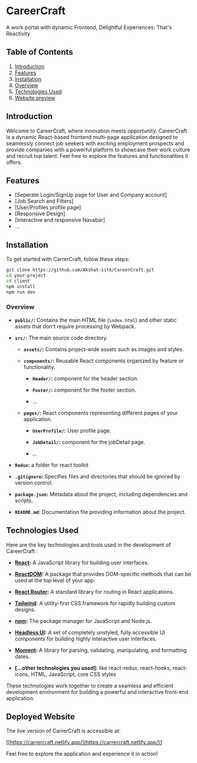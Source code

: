 # CareerCraft

A work portal with dynamic Frontend, Delightful Experiences: That's Reactivity

## Table of Contents

1. [Introduction](#introduction)
2. [Features](#features)
3. [Installation](#installation)
4. [Overview](#overview)
5. [Technologies Used](#technologies-used)
6. [Website preview](#deployed-website)

## Introduction

Welcome to CareerCraft, where innovation meets opportunity. CareerCraft is a dynamic React-based frontend multi-page application designed to seamlessly connect job seekers with exciting employment prospects and provide companies with a powerful platform to showcase their work culture and recruit top talent. Feel free to explore the features and functionalities it offers.

## Features

- [Seperate Login/SignUp page for User and Company account]
- [Job Search and Filters]
- [User/Profiles profile page]
- [Responsive Design]
- [Interactive and responsive Navabar]
- ...

## Installation

To get started with CarrerCraft, follow these steps:

```bash
git clone https://github.com/Akshat-iitk/CareerCraft.git
cd your-project
cd client
npm install
npm run dev
```


### Overview

- **`public/`:** Contains the main HTML file (`index.html`) and other static assets that don't require processing by Webpack.

- **`src/`:** The main source code directory.

  - **`assets/`:** Contains project-wide assets such as images and styles.

  - **`components/`:** Reusable React components organized by feature or functionality.

    - **`Header/`:**  component for the header section.

    - **`Footer/`:**  component for the footer section.
    - ...

  - **`pages/`:** React components representing different pages of your application.

    - **`UserProfile/`:** User profile page.

    - **`JobDetail/`:** component for the jobDetail page.
    - ...
 - **`Redux`:** a folder for react toolkit

- **`.gitignore`:** Specifies files and directories that should be ignored by version control.

- **`package.json`:** Metadata about the project, including dependencies and scripts.

- **`README.md`:** Documentation file providing information about the project.
## Technologies Used

Here are the key technologies and tools used in the development of CareerCraft :

- **[React](https://reactjs.org/):** A JavaScript library for building user interfaces.

- **[ReactDOM](https://reactjs.org/docs/react-dom.html):** A package that provides DOM-specific methods that can be used at the top level of your app.

- **[React Router](https://reactrouter.com/):** A standard library for routing in React applications.

- **[Tailwind](https://tailwindcss.com/):** A utility-first CSS framework for rapidly building custom designs.

- **[npm](https://www.npmjs.com/):** The package manager for JavaScript and Node.js.

- **[Headless UI](https://headlessui.dev/):** A set of completely unstyled, fully accessible UI components for building highly interactive user interfaces.

- **[Moment](https://momentjs.com/):** A library for parsing, validating, manipulating, and formatting dates.

- **[...other technologies you used]:** like react-redux, react-hooks, react-icons, HTML, JavaScript, core CSS styles

These technologies work together to create a seamless and efficient development environment for building a powerful and interactive front-end application.

## Deployed Website

The live version of CarrerCraft is accessible at:

[[https://carrercraft.netlify.app/](https://carrercraft.netlify.app/)]

Feel free to explore the application and experience it in action!
